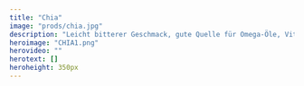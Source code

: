 ```yaml
---
title: "Chia"
image: "prods/chia.jpg"
description: "Leicht bitterer Geschmack, gute Quelle für Omega-Öle, Vitamin A, B, C und E und Aminosäuren."
heroimage: "CHIA1.png"
herovideo: ""
herotext: []
heroheight: 350px
---
```

